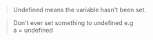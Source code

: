 > Undefined means the variable hasn't been set.

> Don't ever set something to undefined e.g <br>
> a = undefined
